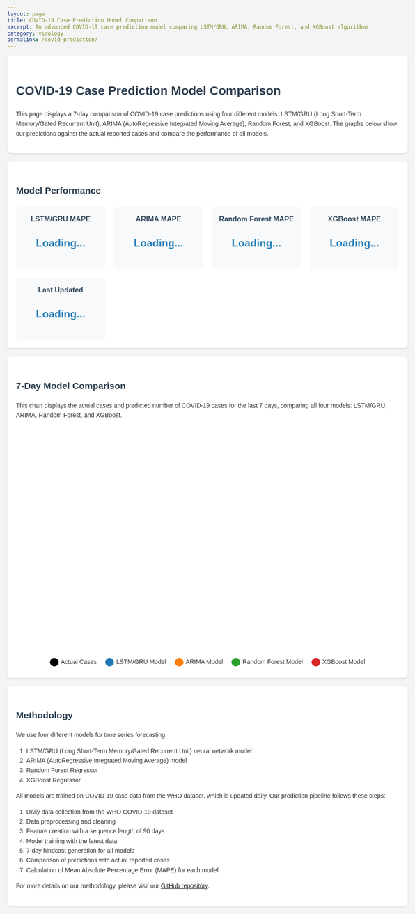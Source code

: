 ```yaml
---
layout: page
title: COVID-19 Case Prediction Model Comparison
excerpt: An advanced COVID-19 case prediction model comparing LSTM/GRU, ARIMA, Random Forest, and XGBoost algorithms.
category: virology
permalink: /covid-prediction/
---
```

<script src="https://cdn.plot.ly/plotly-latest.min.js"></script>
<script src="https://cdnjs.cloudflare.com/ajax/libs/dayjs/1.10.4/dayjs.min.js"></script>
<style>
    body {
        font-family: 'Arial', sans-serif;
        line-height: 1.6;
        color: #333;
        max-width: 1200px;
        margin: 0 auto;
        padding: 20px;
        background-color: #f4f4f4;
    }
    h1, h2 {
        color: #2c3e50;
    }
    .container {
        background-color: #fff;
        border-radius: 8px;
        padding: 20px;
        margin-bottom: 20px;
        box-shadow: 0 2px 4px rgba(0,0,0,0.1);
    }
    .metrics-grid {
        display: grid;
        grid-template-columns: repeat(auto-fit, minmax(200px, 1fr));
        gap: 20px;
        margin-top: 20px;
    }
    .metric-card {
        background-color: #f8f9fa;
        border-radius: 8px;
        padding: 15px;
        text-align: center;
    }
    .metric-card h3 {
        margin-top: 0;
        color: #34495e;
    }
    .metric-value {
        font-size: 24px;
        font-weight: bold;
        color: #2980b9;
    }
    .chart-container {
        height: 500px;
        margin-top: 20px;
    }
    .model-key {
        display: flex;
        justify-content: center;
        flex-wrap: wrap;
        margin-top: 20px;
    }
    .model-key-item {
        margin: 5px 10px;
        display: flex;
        align-items: center;
    }
    .model-key-color {
        width: 20px;
        height: 20px;
        margin-right: 5px;
        border-radius: 50%;
    }
    .error-message {
        color: #e74c3c;
        font-weight: bold;
        text-align: center;
        padding: 20px;
        background-color: #fadbd8;
        border-radius: 8px;
        margin-top: 20px;
    }
</style>

<div class="container">
    <h1>COVID-19 Case Prediction Model Comparison</h1>
    <p>
        This page displays a 7-day comparison of COVID-19 case predictions using four different models:
        LSTM/GRU (Long Short-Term Memory/Gated Recurrent Unit), ARIMA (AutoRegressive Integrated Moving Average),
        Random Forest, and XGBoost. The graphs below show our predictions against the actual reported cases
        and compare the performance of all models.
    </p>
</div>

<div id="error-container"></div>

<div class="container">
    <h2>Model Performance</h2>
    <div class="metrics-grid">
        <div class="metric-card">
            <h3>LSTM/GRU MAPE</h3>
            <p class="metric-value" id="lstm-gru-mape">Loading...</p>
        </div>
        <div class="metric-card">
            <h3>ARIMA MAPE</h3>
            <p class="metric-value" id="arima-mape">Loading...</p>
        </div>
        <div class="metric-card">
            <h3>Random Forest MAPE</h3>
            <p class="metric-value" id="rf-mape">Loading...</p>
        </div>
        <div class="metric-card">
            <h3>XGBoost MAPE</h3>
            <p class="metric-value" id="xgb-mape">Loading...</p>
        </div>
        <div class="metric-card">
            <h3>Last Updated</h3>
            <p class="metric-value" id="last-updated">Loading...</p>
        </div>
    </div>
</div>

<div class="container">
    <h2>7-Day Model Comparison</h2>
    <p>
        This chart displays the actual cases and predicted number of COVID-19 cases for the last 7 days,
        comparing all four models: LSTM/GRU, ARIMA, Random Forest, and XGBoost.
    </p>
    <div id="comparison-chart" class="chart-container"></div>
    <div class="model-key">
        <div class="model-key-item">
            <div class="model-key-color" style="background-color: #000000;"></div>
            <span>Actual Cases</span>
        </div>
        <div class="model-key-item">
            <div class="model-key-color" style="background-color: #1f77b4;"></div>
            <span>LSTM/GRU Model</span>
        </div>
        <div class="model-key-item">
            <div class="model-key-color" style="background-color: #ff7f0e;"></div>
            <span>ARIMA Model</span>
        </div>
        <div class="model-key-item">
            <div class="model-key-color" style="background-color: #2ca02c;"></div>
            <span>Random Forest Model</span>
        </div>
        <div class="model-key-item">
            <div class="model-key-color" style="background-color: #d62728;"></div>
            <span>XGBoost Model</span>
        </div>
    </div>
</div>

<div class="container">
    <h2>Methodology</h2>
    <p>
        We use four different models for time series forecasting:
    </p>
    <ol>
        <li>LSTM/GRU (Long Short-Term Memory/Gated Recurrent Unit) neural network model</li>
        <li>ARIMA (AutoRegressive Integrated Moving Average) model</li>
        <li>Random Forest Regressor</li>
        <li>XGBoost Regressor</li>
    </ol>
    <p>
        All models are trained on COVID-19 case data from the WHO dataset, which is updated daily. Our prediction pipeline follows these steps:
    </p>
    <ol>
        <li>Daily data collection from the WHO COVID-19 dataset</li>
        <li>Data preprocessing and cleaning</li>
        <li>Feature creation with a sequence length of 90 days</li>
        <li>Model training with the latest data</li>
        <li>7-day hindcast generation for all models</li>
        <li>Comparison of predictions with actual reported cases</li>
        <li>Calculation of Mean Absolute Percentage Error (MAPE) for each model</li>
    </ol>
    <p>
        For more details on our methodology, please visit our <a href="https://github.com/hiyata/covid-19-predictor">GitHub repository</a>.
    </p>
</div>

<script>
document.addEventListener('DOMContentLoaded', function() {
    console.log('DOM content loaded');
    
    function displayErrorMessage(message) {
        const errorContainer = document.getElementById('error-container');
        errorContainer.innerHTML = `<div class="error-message">${message}</div>`;
    }
    
    function updateMetrics(data) {
        document.getElementById('lstm-gru-mape').textContent = data.mape.lstm_gru.toFixed(2) + '%';
        document.getElementById('arima-mape').textContent = data.mape.arima.toFixed(2) + '%';
        document.getElementById('rf-mape').textContent = data.mape.random_forest.toFixed(2) + '%';
        document.getElementById('xgb-mape').textContent = data.mape.xgboost.toFixed(2) + '%';
        document.getElementById('last-updated').textContent = dayjs(data.last_updated).format('MMMM D, YYYY HH:mm:ss');
    }
    
    function createComparisonChart(data) {
        const actualTrace = {
            x: data.dates,
            y: data.actual,
            type: 'scatter',
            mode: 'lines+markers',
            name: 'Actual Cases',
            line: {color: '#000000', width: 3}
        };
        
        const lstmGruTrace = {
            x: data.dates,
            y: data.lstm_gru_predictions,
            type: 'scatter',
            mode: 'lines+markers',
            name: 'LSTM/GRU Prediction',
            line: {color: '#1f77b4'}
        };
        
        const arimaTrace = {
            x: data.dates,
            y: data.arima_predictions,
            type: 'scatter',
            mode: 'lines+markers',
            name: 'ARIMA Prediction',
            line: {color: '#ff7f0e'}
        };
        
        const rfTrace = {
            x: data.dates,
            y: data.rf_predictions,
            type: 'scatter',
            mode: 'lines+markers',
            name: 'Random Forest Prediction',
            line: {color: '#2ca02c'}
        };
        
        const xgbTrace = {
            x: data.dates,
            y: data.xgb_predictions,
            type: 'scatter',
            mode: 'lines+markers',
            name: 'XGBoost Prediction',
            line: {color: '#d62728'}
        };

        const layout = {
            title: '7-Day COVID-19 Case Prediction Comparison',
            xaxis: { title: 'Date' },
            yaxis: { title: 'Number of Cases' },
            legend: {orientation: 'h', y: -0.2}
        };

        Plotly.newPlot('comparison-chart', [actualTrace, lstmGruTrace, arimaTrace, rfTrace, xgbTrace], layout);
    }

    // Fetch the latest prediction data
    fetch('/assets/covid-19-files/covid_predictions.json')
        .then(response => {
            console.log('Response status:', response.status);
            if (!response.ok) {
                throw new Error(`HTTP error! status: ${response.status}`);
            }
            return response.json();
        })
        .then(data => {
            console.log('Prediction data received:', data);
            updateMetrics(data);
            createComparisonChart(data);
        })
        .catch(error => {
            console.error('Error:', error);
            displayErrorMessage(`Error loading data: ${error.message}`);
        });
});
</script>